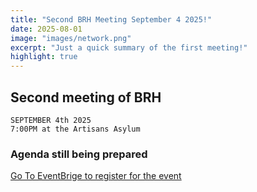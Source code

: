 ```yaml
---
title: "Second BRH Meeting September 4 2025!"
date: 2025-08-01
image: "images/network.png"
excerpt: "Just a quick summary of the first meeting!"
highlight: true
---
```

## Second meeting of BRH 

```
SEPTEMBER 4th 2025
7:00PM at the Artisans Asylum
```

### Agenda still being prepared
[Go To EventBrige to register for the event](https://www.eventbrite.com/e/1489641520889?aff=oddtdtcreator)